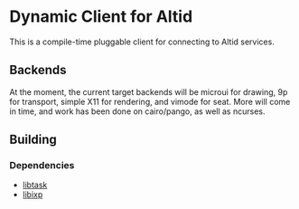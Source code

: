 # Dynamic Client for Altid

This is a compile-time pluggable client for connecting to Altid services. 

## Backends

At the moment, the current target backends will be microui for drawing, 9p for transport, simple X11 for rendering, and vimode for seat. More will come in time, and work has been done on cairo/pango, as well as ncurses.

## Building

### Dependencies
 - [libtask](https://swtch.com/libtask)
 - [libixp](https://github.com/0intro/libixp)
